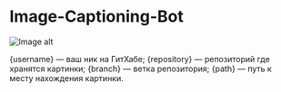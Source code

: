 # Image-Captioning-Bot
![Image alt](https://github.com/{miptstudent}/{Image-Captioning-Bot}/raw/{main}/Poster.jpg)

{username} — ваш ник на ГитХабе;
{repository} — репозиторий где хранятся картинки;
{branch} — ветка репозитория;
{path} — путь к месту нахождения картинки.
